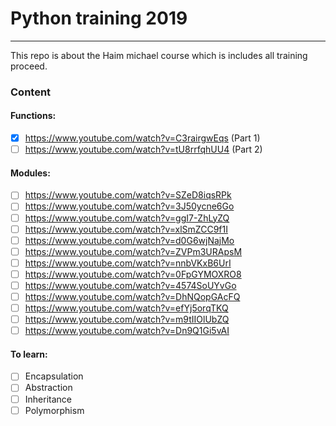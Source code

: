 # Python training 2019
---
This repo is about the Haim michael course which is includes all training proceed.

### Content
#### Functions:

- [x] https://www.youtube.com/watch?v=C3rairgwEqs (Part 1)
- [ ] https://www.youtube.com/watch?v=tU8rrfqhUU4 (Part 2)

#### Modules:

- [ ] https://www.youtube.com/watch?v=SZeD8iqsRPk
- [ ] https://www.youtube.com/watch?v=3J50ycne6Go
- [ ] https://www.youtube.com/watch?v=ggI7-ZhLyZQ
- [ ] https://www.youtube.com/watch?v=xlSmZCC9f1I
- [ ] https://www.youtube.com/watch?v=d0G6wjNajMo
- [ ] https://www.youtube.com/watch?v=ZVPm3URApsM
- [ ] https://www.youtube.com/watch?v=nnbVKxB6UrI
- [ ] https://www.youtube.com/watch?v=0FpGYMOXRO8
- [ ] https://www.youtube.com/watch?v=4574SoUYvGo
- [ ] https://www.youtube.com/watch?v=DhNQopGAcFQ
- [ ] https://www.youtube.com/watch?v=efYj5orqTKQ
- [ ] https://www.youtube.com/watch?v=m9tIIOlUbZQ
- [ ] https://www.youtube.com/watch?v=Dn9Q1Gi5vAI

#### To learn:
- [ ] Encapsulation
- [ ] Abstraction
- [ ] Inheritance
- [ ] Polymorphism
